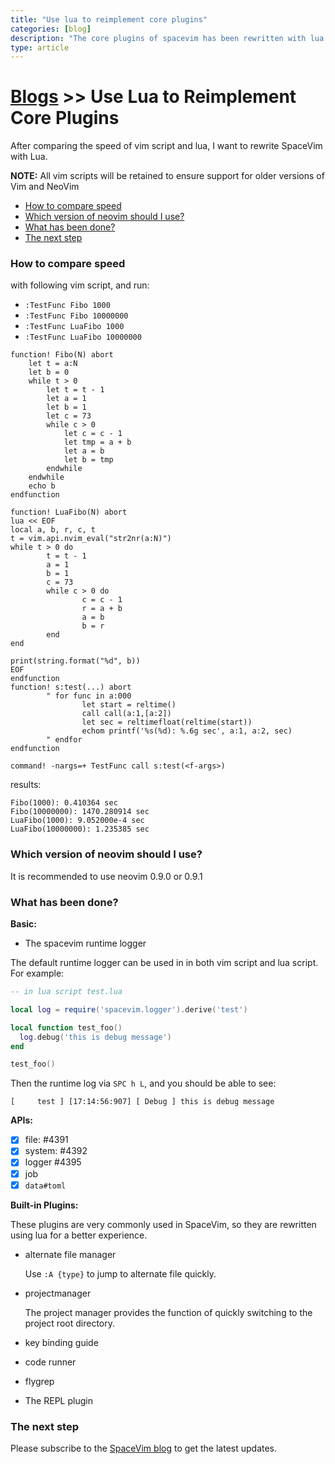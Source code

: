 ```yaml
---
title: "Use lua to reimplement core plugins"
categories: [blog]
description: "The core plugins of spacevim has been rewritten with lua."
type: article
---
```


# [Blogs](../blog/) >> Use Lua to Reimplement Core Plugins

After comparing the speed of vim script and lua, I want to rewrite SpaceVim with Lua.

**NOTE:** All vim scripts will be retained to ensure support for older versions of Vim and NeoVim

<!-- vim-markdown-toc GFM -->

- [How to compare speed](#how-to-compare-speed)
- [Which version of neovim should I use?](#which-version-of-neovim-should-i-use)
- [What has been done?](#what-has-been-done)
- [The next step](#the-next-step)

<!-- vim-markdown-toc -->

### How to compare speed

with following vim script, and run:

- `:TestFunc Fibo 1000`
- `:TestFunc Fibo 10000000`
- `:TestFunc LuaFibo 1000`
- `:TestFunc LuaFibo 10000000`

```viml
function! Fibo(N) abort
    let t = a:N
    let b = 0
    while t > 0
        let t = t - 1
        let a = 1
        let b = 1
        let c = 73
        while c > 0
            let c = c - 1
            let tmp = a + b
            let a = b
            let b = tmp
        endwhile
    endwhile
    echo b
endfunction

function! LuaFibo(N) abort
lua << EOF
local a, b, r, c, t
t = vim.api.nvim_eval("str2nr(a:N)")
while t > 0 do
        t = t - 1
        a = 1
        b = 1
        c = 73
        while c > 0 do
                c = c - 1
                r = a + b
                a = b
                b = r
        end
end

print(string.format("%d", b))
EOF
endfunction
function! s:test(...) abort
        " for func in a:000
                let start = reltime()
                call call(a:1,[a:2])
                let sec = reltimefloat(reltime(start))
                echom printf('%s(%d): %.6g sec', a:1, a:2, sec)
        " endfor
endfunction

command! -nargs=+ TestFunc call s:test(<f-args>)
```

results:

```
Fibo(1000): 0.410364 sec
Fibo(10000000): 1470.280914 sec
LuaFibo(1000): 9.052000e-4 sec
LuaFibo(10000000): 1.235385 sec
```


### Which version of neovim should I use?

It is recommended to use neovim 0.9.0 or 0.9.1

### What has been done?

**Basic:**

- The spacevim runtime logger

The default runtime logger can be used in in both vim script and lua script. For example:

```lua
-- in lua script test.lua

local log = require('spacevim.logger').derive('test')

local function test_foo()
  log.debug('this is debug message')
end

test_foo()
```

Then the runtime log via `SPC h L`, and you should be able to see:

```
[     test ] [17:14:56:907] [ Debug ] this is debug message
```

**APIs:**

- [x] file: #4391
- [x] system: #4392
- [x] logger #4395 
- [x] job
- [x] `data#toml`

**Built-in Plugins:**

These plugins are very commonly used in SpaceVim, so they are rewritten using lua for a better experience.

- alternate file manager

  Use `:A {type}` to jump to alternate file quickly.

- projectmanager

  The project manager provides the function of quickly switching to the project root directory.

- key binding guide
- code runner
- flygrep
- The REPL plugin

### The next step

Please subscribe to the [SpaceVim blog](../blog/) to get the latest updates.
